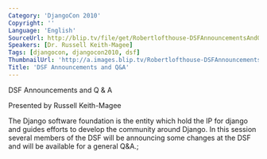 ```yaml
---
Category: 'DjangoCon 2010'
Copyright: ''
Language: 'English'
SourceUrl: http://blip.tv/file/get/Robertlofthouse-DSFAnnouncementsAndQA629.ogv
Speakers: [Dr. Russell Keith-Magee]
Tags: [djangocon, djangocon2010, dsf]
ThumbnailUrl: 'http://a.images.blip.tv/Robertlofthouse-DSFAnnouncementsAndQA629-585.jpg'
Title: 'DSF Announcements and Q&A'
---
```

DSF Announcements and Q & A

Presented by Russell Keith-Magee

The Django software foundation is the entity which hold the IP for django and
guides efforts to develop the community around Django. In this session several
members of the DSF will be announcing some changes at the DSF and will be
available for a general Q&A.;
